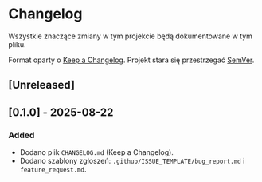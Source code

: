 # Changelog
Wszystkie znaczące zmiany w tym projekcie będą dokumentowane w tym pliku.

Format oparty o [Keep a Changelog](https://keepachangelog.com/pl-PL/1.1.0/).
Projekt stara się przestrzegać [SemVer](https://semver.org/lang/pl/).

## [Unreleased]

## [0.1.0] - 2025-08-22
### Added
- Dodano plik `CHANGELOG.md` (Keep a Changelog).
- Dodano szablony zgłoszeń: `.github/ISSUE_TEMPLATE/bug_report.md` i `feature_request.md`.

